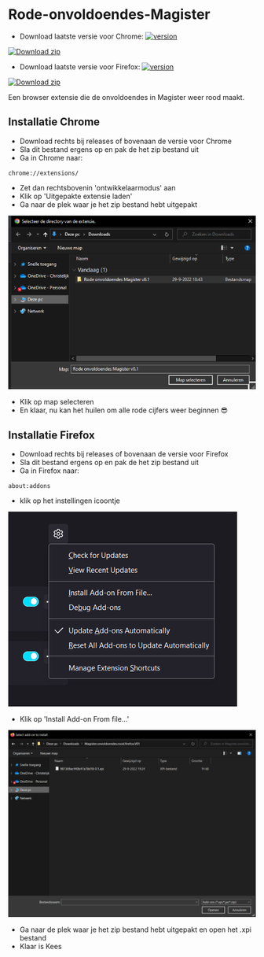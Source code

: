 # Rode-onvoldoendes-Magister
- Download laatste versie voor Chrome: [![version](https://badges.formidable.com/browsers?googlechrome=v0.2)](https://github.com/Doppie23/Rode-onvoldoendes-Magister/files/9737673/Magister.Rode.Onvoldoendes.Chrome.v0.2.zip)
<!-- BEGIN LATEST DOWNLOAD BUTTON -->
[![Download zip](https://custom-icon-badges.herokuapp.com/badge/-Download-red?style=for-the-badge&logo=download&logoColor=white "Download zip")](https://github.com/Doppie23/Rode-onvoldoendes-Magister/files/9737673/Magister.Rode.Onvoldoendes.Chrome.v0.2.zip)
<!-- END LATEST DOWNLOAD BUTTON -->
- Download laatste versie voor Firefox: [![version](https://badges.formidable.com/browsers?firefox=v0.2)](https://github.com/Doppie23/Rode-onvoldoendes-Magister/files/9737674/Magister.Rode.Onvoldoendes.Firefox.v0.2.zip)
<!-- BEGIN LATEST DOWNLOAD BUTTON -->
[![Download zip](https://custom-icon-badges.herokuapp.com/badge/-Download-lightblue?style=for-the-badge&logo=download&logoColor=white "Download zip")](https://github.com/Doppie23/Rode-onvoldoendes-Magister/files/9737674/Magister.Rode.Onvoldoendes.Firefox.v0.2.zip)
<!-- END LATEST DOWNLOAD BUTTON -->

Een browser extensie die de onvoldoendes in Magister weer rood maakt.
## Installatie Chrome
* Download rechts bij releases of bovenaan de versie voor Chrome
* Sla dit bestand ergens op en pak de het zip bestand uit
* Ga in Chrome naar:
```
chrome://extensions/
```

* Zet dan rechtsbovenin 'ontwikkelaarmodus' aan
* Klik op 'Uitgepakte extensie laden'
* Ga naar de plek waar je het zip bestand hebt uitgepakt

![Directroy selecteren](/Afbeeldingen/directoryselect.png?raw=true)
* Klik op map selecteren
* En klaar, nu kan het huilen om alle rode cijfers weer beginnen 😎

## Installatie Firefox
* Download rechts bij releases of bovenaan de versie voor Firefox
* Sla dit bestand ergens op en pak de het zip bestand uit
* Ga in Firefox naar:
```
about:addons
```
* klik op het instellingen icoontje

![Install from file](/Afbeeldingen/Firefoxinstallformfile.png?raw=true)
* Klik op 'Install Add-on From file...'

![Install from file](/Afbeeldingen/firefoxdir.png?raw=true)
* Ga naar de plek waar je het zip bestand hebt uitgepakt en open het .xpi bestand
* Klaar is Kees
